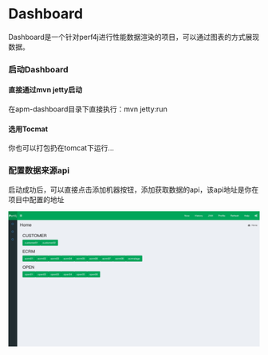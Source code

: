 # Dashboard

Dashboard是一个针对perf4j进行性能数据渲染的项目，可以通过图表的方式展现数据。

### 启动Dashboard

#### 直接通过mvn jetty启动

在apm-dashboard目录下直接执行：mvn jetty:run
#### 选用Tocmat

你也可以打包扔在tomcat下运行...

### 配置数据来源api

启动成功后，可以直接点击添加机器按钮，添加获取数据的api，该api地址是你在项目中配置的地址

![Alt text](./perf4j_home.jpg)









